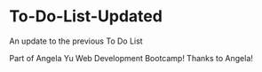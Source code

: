 # To-Do-List-Updated

An update to the previous To Do List

Part of Angela Yu Web Development Bootcamp!
Thanks to Angela!

